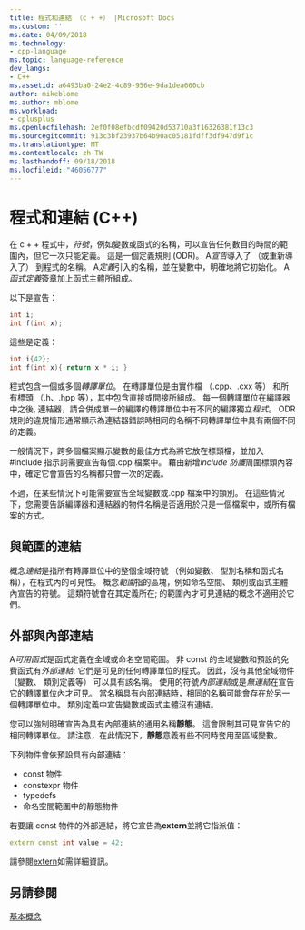 ```yaml
---
title: 程式和連結 （c + +） |Microsoft Docs
ms.custom: ''
ms.date: 04/09/2018
ms.technology:
- cpp-language
ms.topic: language-reference
dev_langs:
- C++
ms.assetid: a6493ba0-24e2-4c89-956e-9da1dea660cb
author: mikeblome
ms.author: mblome
ms.workload:
- cplusplus
ms.openlocfilehash: 2ef0f08efbcdf09420d53710a3f16326381f13c3
ms.sourcegitcommit: 913c3bf23937b64b90ac05181fdff3df947d9f1c
ms.translationtype: MT
ms.contentlocale: zh-TW
ms.lasthandoff: 09/18/2018
ms.locfileid: "46056777"
---
```

# <a name="program-and-linkage-c"></a>程式和連結 (C++)

在 c + + 程式中，*符號*，例如變數或函式的名稱，可以宣告任何數目的時間的範圍內，但它一次只能定義。 這是一個定義規則 (ODR)。 A*宣告*導入了 （或重新導入了） 到程式的名稱。 A*定義*引入的名稱，並在變數中，明確地將它初始化。 A*函式定義*簽章加上函式主體所組成。

以下是宣告：

```cpp
int i;
int f(int x);
```

這些是定義：

```cpp
int i{42};
int f(int x){ return x * i; }
```

程式包含一個或多個*轉譯單位*。 在轉譯單位是由實作檔 （.cpp、.cxx 等） 和所有標頭 （.h、.hpp 等），其中包含直接或間接所組成。 每一個轉譯單位在編譯器中之後, 連結器，請合併成單一的編譯的轉譯單位中有不同的編譯獨立*程式*。 ODR 規則的違規情形通常顯示為連結器錯誤時相同的名稱不同轉譯單位中具有兩個不同的定義。

一般情況下，跨多個檔案顯示變數的最佳方式為將它放在標頭檔，並加入 #include 指示詞需要宣告每個.cpp 檔案中。 藉由新增*include 防護*周圍標頭內容中，確定它會宣告的名稱都只會一次的定義。

不過，在某些情況下可能需要宣告全域變數或.cpp 檔案中的類別。 在這些情況下，您需要告訴編譯器和連結器的物件名稱是否適用於只是一個檔案中，或所有檔案的方式。

## <a name="linkage-vs-scope"></a>與範圍的連結

概念*連結*是指所有轉譯單位中的整個全域符號 （例如變數、 型別名稱和函式名稱），在程式內的可見性。 概念*範圍*指的區塊，例如命名空間、 類別或函式主體內宣告的符號。 這類符號會在其定義所在; 的範圍內才可見連結的概念不適用於它們。

## <a name="external-vs-internal-linkage"></a>外部與內部連結

A*可用函式*是函式定義在全域或命名空間範圍。 非 const 的全域變數和預設的免費函式有*外部連結*; 它們是可見的任何轉譯單位的程式。 因此，沒有其他全域物件 （變數、 類別定義等） 可以具有該名稱。 使用的符號*內部連結*或是*無連結*在宣告它的轉譯單位內才可見。 當名稱具有內部連結時，相同的名稱可能會存在於另一個轉譯單位中。 類別定義中宣告變數或函式主體沒有連結。

您可以強制明確宣告為具有內部連結的通用名稱**靜態**。 這會限制其可見宣告它的相同轉譯單位。 請注意，在此情況下，**靜態**意義有些不同時套用至區域變數。

下列物件會依預設具有內部連結：
- const 物件
- constexpr 物件
- typedefs
- 命名空間範圍中的靜態物件

若要讓 const 物件的外部連結，將它宣告為**extern**並將它指派值：

```cpp
extern const int value = 42;
```

請參閱[extern](extern-cpp.md)如需詳細資訊。

## <a name="see-also"></a>另請參閱

[基本概念](../cpp/basic-concepts-cpp.md)